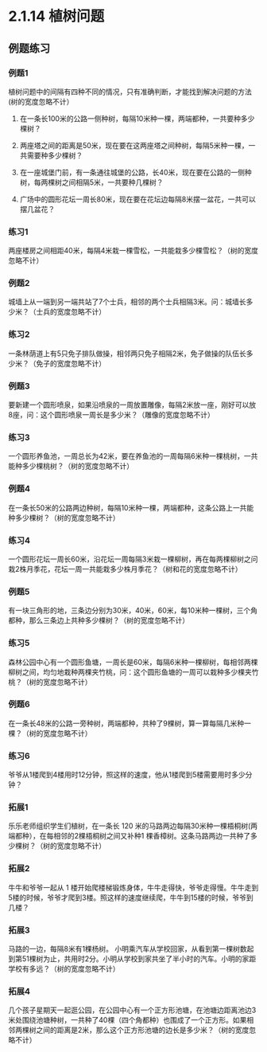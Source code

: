 # 2.1.14 植树问题

## 例题练习

### 例题1

植树问题中的间隔有四种不同的情况，只有准确判断，才能找到解决问题的方法(树的宽度忽略不计）

1. 在一条长100米的公路一侧种树，每隔10米种一棵，两端都种，一共要种多少棵树？

2. 两座塔之间的距离是50米，现在要在这两座塔之间种树，每隔5米种一棵，一共需要种多少棵树？

3. 在一座城堡门前，有一条通往城堡的公路，长40米，现在要在公路的一侧种树，每两棵树之间相隔5米，一共要种几棵树？

4. 广场中的圆形花坛一周长80米，现在要在花坛边每隔8米摆一盆花，一共可以摆几盆花？

### 练习1

两座楼房之间相距40米，每隔4米栽一棵雪松，一共能栽多少棵雪松？（树的宽度忽略不计）

### 例题2

城墙上从一端到另一端共站了7个士兵，相邻的两个士兵相隔3米。问：城墙长多少米？（士兵的宽度忽略不计）

### 练习2

一条林荫道上有5只免子排队做操，相邻两只免子相隔2米，免子做操的队伍长多少米？（免子的宽度忽略不计）

### 例题3

要新建一个圆形喷泉，如果沿喷泉的一周放置雕像，每隔2米放一座，刚好可以放8座，问：这个圆形喷泉一周长是多少米？（雕像的宽度忽略不计）

### 练习3

一个圆形养鱼池，一周总长为42米，要在养鱼池的一周每隔6米种一棵桃树，一共能种多少棵桃树？（树的宽度忽略不计）

### 例题4

在一条长50米的公路两边种树，每隔10米种一棵，两端都种，这条公路上一共能种多少棵树？（树的宽度忽略不计）

### 练习4

一个圆形花坛一周长60米，沿花坛一周每隔3米栽一棵柳树，再在每两棵柳树之问栽2株月季花，花坛一周一共能栽多少株月季花？（树和花的宽度忽略不计）

### 例题5

有一块三角形的地，三条边分别为30米，40米，60米，每10米种一棵树，三个角都种，那么三条边上共种多少棵树？（树的宽度忽略不计）

### 练习5

森林公园中心有一个圆形鱼塘，一周长是60米，每隔6米种一棵柳树，每相邻两棵柳树之间，均匀地栽种两棵夹竹桃，问：这个圆形鱼塘的一周可以栽种多少棵夹竹桃？（树的宽度忽略不计）

### 例题6

在一条长48米的公路一旁种树，两端都种，共种了9棵树，算一算每隔几米种一棵？（树的宽度忽略不计）

### 练习6

爷爷从1楼爬到4楼用时12分钟，照这样的速度，他从1楼爬到5楼需要用时多少分钟？

### 拓展1

乐乐老师组织学生们植树，在一条长 120 米的马路两边每隔30米种一棵梧桐树(两端都种），在每相邻的2棵梧桐树之间又补种1 棵香樟树。这条马路两边一共种了多少棵树？（树的宽度忽略不计）

### 拓展2

牛牛和爷爷一起从 1 楼开始爬楼梯锻炼身体，牛牛走得快，爷爷走得慢。牛牛走到5楼的时候，爷爷才爬到3楼。照这样的速度继续爬，牛牛到15楼的时候，爷爷到几楼？

### 拓展3

马路的一边，每隔8米有1棵杨树。 小明乘汽车从学校回家，从看到第一棵树数起到第51棵树为止，共用时2分。小明从学校到家共坐了半小时的汽车。小明的家距学校有多远？（树的宽度忽略不计）

### 拓展4

几个孩子星期天一起逛公园，在公园中心有一个正方形池塘，在池塘边距离池边3米处围绕池塘种树，一共种了40棵（四个角都种）也围成了一个正方形。如果相邻两棵树之间的距离是2米，那么这个正方形池塘的边长是多少米？（树的宽度忽略不计）
